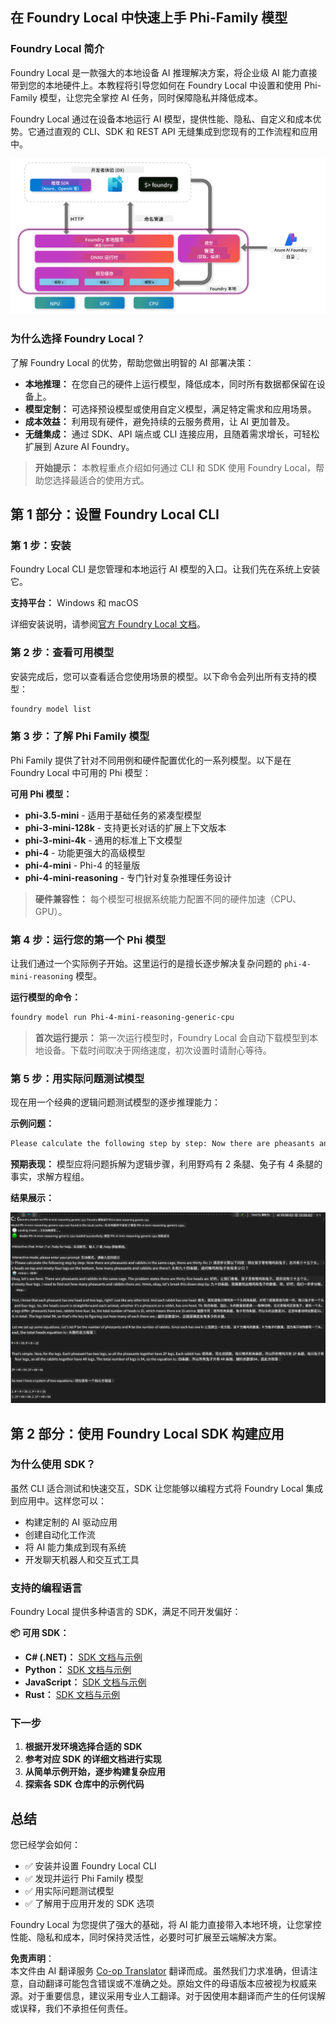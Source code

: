 <!--
CO_OP_TRANSLATOR_METADATA:
{
  "original_hash": "52973a5680a65a810aa80b7036afd31f",
  "translation_date": "2025-06-27T13:34:09+00:00",
  "source_file": "md/01.Introduction/02/07.FoundryLocal.md",
  "language_code": "zh"
}
-->
## 在 Foundry Local 中快速上手 Phi-Family 模型

### Foundry Local 简介

Foundry Local 是一款强大的本地设备 AI 推理解决方案，将企业级 AI 能力直接带到您的本地硬件上。本教程将引导您如何在 Foundry Local 中设置和使用 Phi-Family 模型，让您完全掌控 AI 任务，同时保障隐私并降低成本。

Foundry Local 通过在设备本地运行 AI 模型，提供性能、隐私、自定义和成本优势。它通过直观的 CLI、SDK 和 REST API 无缝集成到您现有的工作流程和应用中。

![arch](../../../../../translated_images/foundry-local-arch.8823e321dd8258d7d68815ddb0153503587142ff32e6997041c7cf0c9df24b49.zh.png)

### 为什么选择 Foundry Local？

了解 Foundry Local 的优势，帮助您做出明智的 AI 部署决策：

- **本地推理：** 在您自己的硬件上运行模型，降低成本，同时所有数据都保留在设备上。
- **模型定制：** 可选择预设模型或使用自定义模型，满足特定需求和应用场景。
- **成本效益：** 利用现有硬件，避免持续的云服务费用，让 AI 更加普及。
- **无缝集成：** 通过 SDK、API 端点或 CLI 连接应用，且随着需求增长，可轻松扩展到 Azure AI Foundry。

> **开始提示：** 本教程重点介绍如何通过 CLI 和 SDK 使用 Foundry Local，帮助您选择最适合的使用方式。

## 第 1 部分：设置 Foundry Local CLI

### 第 1 步：安装

Foundry Local CLI 是您管理和本地运行 AI 模型的入口。让我们先在系统上安装它。

**支持平台：** Windows 和 macOS

详细安装说明，请参阅[官方 Foundry Local 文档](https://github.com/microsoft/Foundry-Local/blob/main/README.md)。

### 第 2 步：查看可用模型

安装完成后，您可以查看适合您使用场景的模型。以下命令会列出所有支持的模型：

```bash
foundry model list
```

### 第 3 步：了解 Phi Family 模型

Phi Family 提供了针对不同用例和硬件配置优化的一系列模型。以下是在 Foundry Local 中可用的 Phi 模型：

**可用 Phi 模型：**

- **phi-3.5-mini** - 适用于基础任务的紧凑型模型
- **phi-3-mini-128k** - 支持更长对话的扩展上下文版本
- **phi-3-mini-4k** - 通用的标准上下文模型
- **phi-4** - 功能更强大的高级模型
- **phi-4-mini** - Phi-4 的轻量版
- **phi-4-mini-reasoning** - 专门针对复杂推理任务设计

> **硬件兼容性：** 每个模型可根据系统能力配置不同的硬件加速（CPU、GPU）。

### 第 4 步：运行您的第一个 Phi 模型

让我们通过一个实际例子开始。这里运行的是擅长逐步解决复杂问题的 `phi-4-mini-reasoning` 模型。

**运行模型的命令：**

```bash
foundry model run Phi-4-mini-reasoning-generic-cpu
```

> **首次运行提示：** 第一次运行模型时，Foundry Local 会自动下载模型到本地设备。下载时间取决于网络速度，初次设置时请耐心等待。

### 第 5 步：用实际问题测试模型

现在用一个经典的逻辑问题测试模型的逐步推理能力：

**示例问题：**

```txt
Please calculate the following step by step: Now there are pheasants and rabbits in the same cage, there are thirty-five heads on top and ninety-four legs on the bottom, how many pheasants and rabbits are there?
```

**预期表现：** 模型应将问题拆解为逻辑步骤，利用野鸡有 2 条腿、兔子有 4 条腿的事实，求解方程组。

**结果展示：**

![cli](../../../../../translated_images/cli.862ec6b55c2b5d916093866d4df99190150d4198fd33ab79e586f9d6f5403089.zh.png)

## 第 2 部分：使用 Foundry Local SDK 构建应用

### 为什么使用 SDK？

虽然 CLI 适合测试和快速交互，SDK 让您能够以编程方式将 Foundry Local 集成到应用中。这样您可以：

- 构建定制的 AI 驱动应用
- 创建自动化工作流
- 将 AI 能力集成到现有系统
- 开发聊天机器人和交互式工具

### 支持的编程语言

Foundry Local 提供多种语言的 SDK，满足不同开发偏好：

**📦 可用 SDK：**

- **C# (.NET)：** [SDK 文档与示例](https://github.com/microsoft/Foundry-Local/tree/main/sdk/cs)
- **Python：** [SDK 文档与示例](https://github.com/microsoft/Foundry-Local/tree/main/sdk/python)
- **JavaScript：** [SDK 文档与示例](https://github.com/microsoft/Foundry-Local/tree/main/sdk/js)
- **Rust：** [SDK 文档与示例](https://github.com/microsoft/Foundry-Local/tree/main/sdk/rust)

### 下一步

1. **根据开发环境选择合适的 SDK**
2. **参考对应 SDK 的详细文档进行实现**
3. **从简单示例开始，逐步构建复杂应用**
4. **探索各 SDK 仓库中的示例代码**

## 总结

您已经学会如何：

- ✅ 安装并设置 Foundry Local CLI
- ✅ 发现并运行 Phi Family 模型
- ✅ 用实际问题测试模型
- ✅ 了解用于应用开发的 SDK 选项

Foundry Local 为您提供了强大的基础，将 AI 能力直接带入本地环境，让您掌控性能、隐私和成本，同时保持灵活性，必要时可扩展至云端解决方案。

**免责声明**：  
本文件由 AI 翻译服务 [Co-op Translator](https://github.com/Azure/co-op-translator) 翻译而成。虽然我们力求准确，但请注意，自动翻译可能包含错误或不准确之处。原始文件的母语版本应被视为权威来源。对于重要信息，建议采用专业人工翻译。对于因使用本翻译而产生的任何误解或误释，我们不承担任何责任。